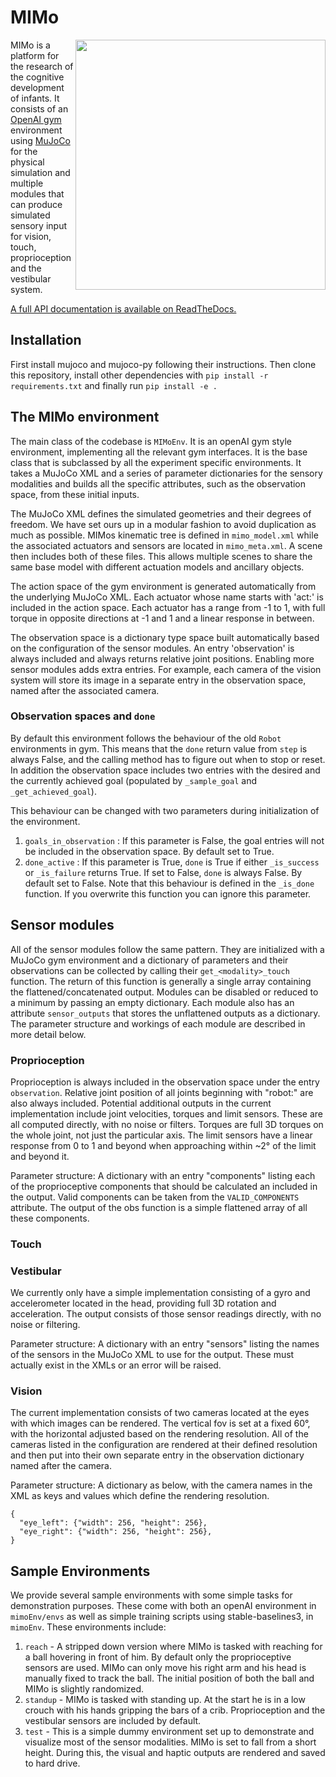 # MIMo

<img src="https://github.com/Domattee/MIMo/blob/main/docs/source/imgs/showroom.png" width="400" align="right">

MIMo is a platform for the research of the cognitive development of infants. It consists of an [OpenAI gym](https://github.com/openai/gym) environment using [MuJoCo](https://mujoco.readthedocs.io) for the physical simulation and multiple modules that can produce simulated sensory input for vision, touch, proprioception and the vestibular system.

[//]: # (See "MIMo: A Multi-Modal Infant Model for Studying Cognitive Development in Humans and AIs".)

[A full API documentation is available on ReadTheDocs.](https://mimo.readthedocs.io)

## Installation

First install mujoco and mujoco-py following their instructions.
Then clone this repository, install other dependencies with `pip install -r requirements.txt` and finally run `pip install -e .`

## The MIMo environment

The main class of the codebase is `MIMoEnv`. It is an openAI gym style environment, implementing all the relevant gym interfaces. It is the base class that is subclassed by all the experiment specific environments. It takes a MuJoCo XML and a series of parameter dictionaries for the sensory modalities and builds all the specific attributes, such as the observation space, from these initial inputs.

The MuJoCo XML defines the simulated geometries and their degrees of freedom. We have set ours up in a modular fashion to avoid duplication as much as possible. MIMos kinematic tree is defined in `mimo_model.xml` while the associated actuators and sensors are located in `mimo_meta.xml`. A scene then includes both of these files. This allows multiple scenes to share the same base model with different actuation models and ancillary objects.

The action space of the gym environment is generated automatically from the underlying MuJoCo XML. Each actuator whose name starts with 'act:' is included in the action space. Each actuator has a range from -1 to 1, with full torque in opposite directions at -1 and 1 and a linear response in between.

The observation space is a dictionary type space built automatically based on the configuration of the sensor modules. An entry 'observation' is always included and always returns relative joint positions. Enabling more sensor modules adds extra entries. For example, each camera of the vision system will store its image in a separate entry in the observation space, named after the associated camera.

### Observation spaces and `done`

By default this environment follows the behaviour of the old `Robot` environments in gym. This means that the `done` return value from `step` is always False, and the calling method has to figure out when to stop or reset. In addition the observation space includes two entries with the desired and the currently achieved goal (populated by `_sample_goal` and `_get_achieved_goal`).

This behaviour can be changed with two parameters during initialization of the environment. 
  1. `goals_in_observation` : If this parameter is False, the goal entries will not be included in the observation space. By default set to True.
  2. `done_active` : If this parameter is True, `done` is True if either `_is_success` or `_is_failure` returns True. If set to False, `done` is always False. By default set to False. Note that this behaviour is defined in the `_is_done` function. If you overwrite this function you can ignore this parameter.

## Sensor modules

All of the sensor modules follow the same pattern. They are initialized with a MuJoCo gym environment and a dictionary of parameters and their observations can be collected by calling their `get_<modality>_touch` function. The return of this function is generally a single array containing the flattened/concatenated output. Modules can be disabled or reduced to a minimum by passing an empty dictionary. Each module also has an attribute `sensor_outputs` that stores the unflattened outputs as a dictionary. The parameter structure and workings of each module are described in more detail below.

### Proprioception

Proprioception is always included in the observation space under the entry `observation`. Relative joint position of all joints beginning with "robot:" are also always included. Potential additional outputs in the current implementation include joint velocities, torques and limit sensors. These are all computed directly, with no noise or filters. Torques are full 3D torques on the whole joint, not just the particular axis. The limit sensors have a linear response from 0 to 1 and beyond when approaching within ~2° of the limit and beyond it.

Parameter structure: A dictionary with an entry "components" listing each of the proprioceptive components that should be calculated an included in the output. Valid components can be taken from the `VALID_COMPONENTS` attribute. The output of the obs function is a simple flattened array of all these components. 

### Touch

### Vestibular

We currently only have a simple implementation consisting of a gyro and accelerometer located in the head, providing full 3D rotation and acceleration. The output consists of those sensor readings directly, with no noise or filtering.

Parameter structure: A dictionary with an entry "sensors" listing the names of the sensors in the MuJoCo XML to use for the output. These must actually exist in the XMLs or an error will be raised.

### Vision

The current implementation consists of two cameras located at the eyes with which images can be rendered. The vertical fov is set at a fixed 60°, with the horizontal adjusted based on the rendering resolution. All of the cameras listed in the configuration are rendered at their defined resolution and then put into their own separate entry in the observation dictionary named after the camera.

Parameter structure:  A dictionary as below, with the camera names in the XML as keys and values which define the rendering resolution.

```
{  
  "eye_left": {"width": 256, "height": 256},  
  "eye_right": {"width": 256, "height": 256},  
}
```

## Sample Environments

We provide several sample environments with some simple tasks for demonstration purposes. These come with both an openAI environment in `mimoEnv/envs` as well as simple training scripts using stable-baselines3, in `mimoEnv`. These environments include:

  1. `reach` - A stripped down version where MIMo is tasked with reaching for a ball hovering in front of him. By default only the proprioceptive sensors are used. MIMo can only move his right arm and his head is manually fixed to track the ball. The initial position of both the ball and MIMo is slightly randomized.
  2. `standup` - MIMo is tasked with standing up. At the start he is in a low crouch with his hands gripping the bars of a crib. Proprioception and the vestibular sensors are included by default.
  3. `test` - This is a simple dummy environment set up to demonstrate and visualize most of the sensor modalities. MIMo is set to fall from a short height. During this, the visual and haptic outputs are rendered and saved to hard drive.
